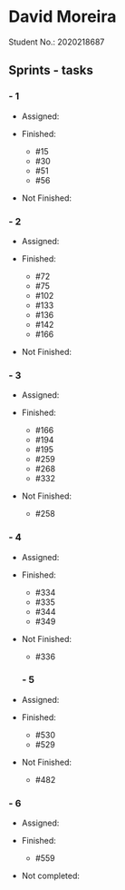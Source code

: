 # David Moreira

Student No.: 2020218687

## Sprints - tasks

### - 1

* Assigned:

* Finished:
  * #15
  * #30
  * #51
  * #56

* Not Finished:

### - 2
* Assigned:

* Finished:
  * #72
  * #75
  * #102
  * #133
  * #136
  * #142
  * #166

* Not Finished:


### - 3
* Assigned:
  
* Finished:
  * #166
  * #194
  * #195
  * #259
  * #268
  * #332
  
* Not Finished:
  * #258

### - 4
* Assigned:

* Finished:
  * #334
  * #335
  * #344
  * #349
  
* Not Finished:
  * #336

  ### - 5
* Assigned:

* Finished:
  * #530
  * #529
  
* Not Finished:
  * #482

### - 6

* Assigned:

* Finished:
  * #559
  
* Not completed:

